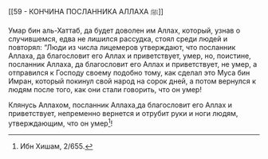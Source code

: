 [[59 - КОНЧИНА ПОСЛАННИКА АЛЛАХА ﷺ]]

Умар бин аль-Хаттаб, да будет доволен им Аллах, который, узнав о случившемся, едва не лишился рассудка, стоял среди людей и повторял: “Люди из числа лицемеров утверждают, что посланник Аллаха, да благословит его Аллах и приветствует, умер, но, поистине, посланник Аллаха, да благословит его Аллах и приветствует, не умер, а отправился к Господу своему подобно тому, как сделал это Муса бин Имран, который покинул свой народ на сорок дней, а потом вернулся к людям после того, как они стали говорить, что он умер!

Клянусь Аллахом, посланник Аллаха,да благословит его Аллах и приветствует, непременно вернется и отрубит руки и ноги людям, утверждающим, что он умер[^1]!

[^1]: Ибн Хишам, 2/655.

